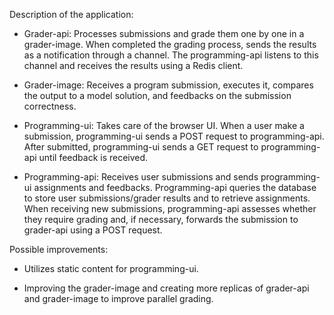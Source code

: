 Description of the application:

- Grader-api:
  Processes submissions and grade them one by one in a grader-image. When      completed the grading process, sends the results as a notification through a channel. The programming-api listens to this channel and receives the results using a Redis client.

- Grader-image: 
  Receives a program submission, executes it, compares the output to a model solution, and feedbacks on the submission correctness.

- Programming-ui:
  Takes care of the browser UI. When a user make a submission, programming-ui sends a POST request to programming-api. After submitted, programming-ui sends a GET request to programming-api until feedback is received.

- Programming-api:
  Receives user submissions and sends programming-ui assignments and feedbacks. Programming-api queries the database to store user submissions/grader results and to retrieve assignments. When receiving new submissions, programming-api assesses whether they require grading and, if necessary, forwards the submission to grader-api using a POST request.

Possible improvements:

+ Utilizes static content for programming-ui.
    
+ Improving the grader-image and creating more replicas of grader-api and grader-image to improve parallel grading.